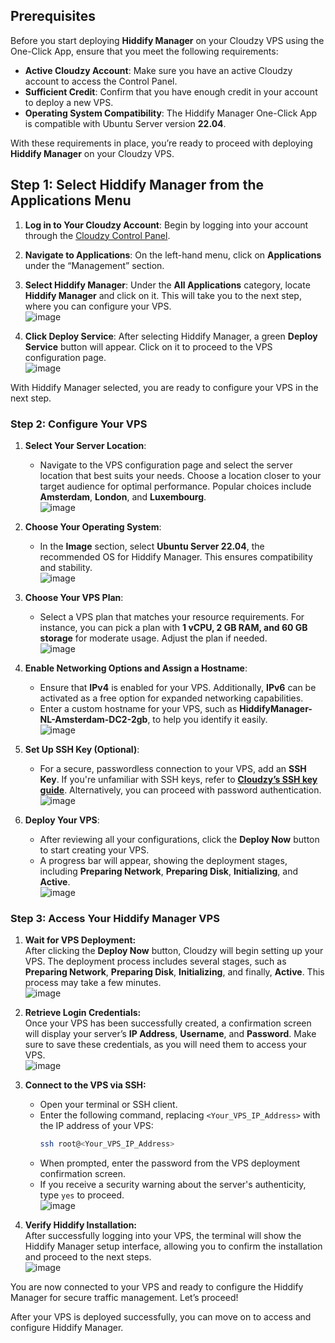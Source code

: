 

## Prerequisites  

Before you start deploying **Hiddify Manager** on your Cloudzy VPS using the One-Click App, ensure that you meet the following requirements:

- **Active Cloudzy Account**: Make sure you have an active Cloudzy account to access the Control Panel.  
- **Sufficient Credit**: Confirm that you have enough credit in your account to deploy a new VPS.  
- **Operating System Compatibility**: The Hiddify Manager One-Click App is compatible with Ubuntu Server version **22.04**.  

With these requirements in place, you’re ready to proceed with deploying **Hiddify Manager** on your Cloudzy VPS.

## Step 1: Select Hiddify Manager from the Applications Menu  

1. **Log in to Your Cloudzy Account**: Begin by logging into your account through the [Cloudzy Control Panel](https://panel.cloudzy.com).  

2. **Navigate to Applications**: On the left-hand menu, click on **Applications** under the “Management” section.  

3. **Select Hiddify Manager**: Under the **All Applications** category, locate **Hiddify Manager** and click on it. This will take you to the next step, where you can configure your VPS.   
  ![image](https://github.com/user-attachments/assets/2ce9d37f-852b-489d-9967-2ea290b1c2ae)

4. **Click Deploy Service**: After selecting Hiddify Manager, a green **Deploy Service** button will appear. Click on it to proceed to the VPS configuration page.  
 ![image](https://github.com/user-attachments/assets/746b4644-318f-4026-9766-7f7edd30e11d)

With Hiddify Manager selected, you are ready to configure your VPS in the next step.

### Step 2: Configure Your VPS

1. **Select Your Server Location**:  
   - Navigate to the VPS configuration page and select the server location that best suits your needs. Choose a location closer to your target audience for optimal performance. Popular choices include **Amsterdam**, **London**, and **Luxembourg**.    
![image](https://github.com/user-attachments/assets/d0771419-5c2d-4bdc-8281-37263437ab7a)


2. **Choose Your Operating System**:  
   - In the **Image** section, select **Ubuntu Server 22.04**, the recommended OS for Hiddify Manager. This ensures compatibility and stability.  
   ![image](https://github.com/user-attachments/assets/4939c4fd-4826-416b-a169-1554b3cc02f3)


3. **Choose Your VPS Plan**:  
   - Select a VPS plan that matches your resource requirements. For instance, you can pick a plan with **1 vCPU, 2 GB RAM, and 60 GB storage** for moderate usage. Adjust the plan if needed.  
   ![image](https://github.com/user-attachments/assets/ec57f711-f1e0-4c64-87db-2b5dcef27deb)


4. **Enable Networking Options and Assign a Hostname**:  
   - Ensure that **IPv4** is enabled for your VPS. Additionally, **IPv6** can be activated as a free option for expanded networking capabilities.  
   - Enter a custom hostname for your VPS, such as **HiddifyManager-NL-Amsterdam-DC2-2gb**, to help you identify it easily.  
   ![image](https://github.com/user-attachments/assets/7598a800-9df8-438c-a46c-ab51ed94f9cf)


5. **Set Up SSH Key (Optional)**:  
   - For a secure, passwordless connection to your VPS, add an **SSH Key**. If you're unfamiliar with SSH keys, refer to **[Cloudzy’s SSH key guide](https://cloudzy.com/kb/linux/connection/)**. Alternatively, you can proceed with password authentication.  
  ![image](https://github.com/user-attachments/assets/7dbfd91c-d82c-4d34-83f5-1c0ddf91396e)

6. **Deploy Your VPS**:  
   - After reviewing all your configurations, click the **Deploy Now** button to start creating your VPS.  
   - A progress bar will appear, showing the deployment stages, including **Preparing Network**, **Preparing Disk**, **Initializing**, and **Active**.  
   ![image](https://github.com/user-attachments/assets/07640430-580d-47f2-b766-b5477832a164)

### Step 3: Access Your Hiddify Manager VPS

1. **Wait for VPS Deployment:**  
   After clicking the **Deploy Now** button, Cloudzy will begin setting up your VPS. The deployment process includes several stages, such as **Preparing Network**, **Preparing Disk**, **Initializing**, and finally, **Active**. This process may take a few minutes.  
   ![image](https://github.com/user-attachments/assets/d862725c-2727-4a46-ab20-7868cce5e4f1)


2. **Retrieve Login Credentials:**  
   Once your VPS has been successfully created, a confirmation screen will display your server’s **IP Address**, **Username**, and **Password**. Make sure to save these credentials, as you will need them to access your VPS.  
   ![image](https://github.com/user-attachments/assets/4ee56f0e-0768-40fe-b6ae-5a3aabd33913)


3. **Connect to the VPS via SSH:**  
   - Open your terminal or SSH client.  
   - Enter the following command, replacing `<Your_VPS_IP_Address>` with the IP address of your VPS:  
     ```bash
     ssh root@<Your_VPS_IP_Address>
     ```  
   - When prompted, enter the password from the VPS deployment confirmation screen.  
   - If you receive a security warning about the server's authenticity, type `yes` to proceed.  
   ![image](https://github.com/user-attachments/assets/ssh-login-prompt)

4. **Verify Hiddify Installation:**  
   After successfully logging into your VPS, the terminal will show the Hiddify Manager setup interface, allowing you to confirm the installation and proceed to the next steps.  
   ![image](https://github.com/user-attachments/assets/hiddify-manager-login)

You are now connected to your VPS and ready to configure the Hiddify Manager for secure traffic management. Let’s proceed!


After your VPS is deployed successfully, you can move on to access and configure Hiddify Manager.


